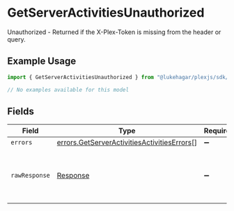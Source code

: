 # GetServerActivitiesUnauthorized

Unauthorized - Returned if the X-Plex-Token is missing from the header or query.

## Example Usage

```typescript
import { GetServerActivitiesUnauthorized } from "@lukehagar/plexjs/sdk/models/errors";

// No examples available for this model
```

## Fields

| Field                                                                                                             | Type                                                                                                              | Required                                                                                                          | Description                                                                                                       |
| ----------------------------------------------------------------------------------------------------------------- | ----------------------------------------------------------------------------------------------------------------- | ----------------------------------------------------------------------------------------------------------------- | ----------------------------------------------------------------------------------------------------------------- |
| `errors`                                                                                                          | [errors.GetServerActivitiesActivitiesErrors](../../../sdk/models/errors/getserveractivitiesactivitieserrors.md)[] | :heavy_minus_sign:                                                                                                | N/A                                                                                                               |
| `rawResponse`                                                                                                     | [Response](https://developer.mozilla.org/en-US/docs/Web/API/Response)                                             | :heavy_minus_sign:                                                                                                | Raw HTTP response; suitable for custom response parsing                                                           |